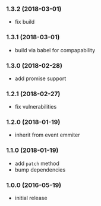 
<a name="1.3.2"></a>
### 1.3.2 (2018-03-01)

 * fix build


<a name="1.3.1"></a>
### 1.3.1 (2018-03-01)

 * build via babel for compapability

<a name="1.3.0"></a>
### 1.3.0 (2018-02-28)

 * add promise support


<a name="1.2.1"></a>
### 1.2.1 (2018-02-27)

 * fix vulnerabilities


<a name="1.2.0"></a>
### 1.2.0 (2018-01-19)

 * inherit from event emmiter


<a name="1.1.0"></a>
### 1.1.0 (2018-01-19)

 * add `patch` method
 * bump dependencies


<a name="1.0.0"></a>
### 1.0.0 (2016-05-19)

 * initial release
